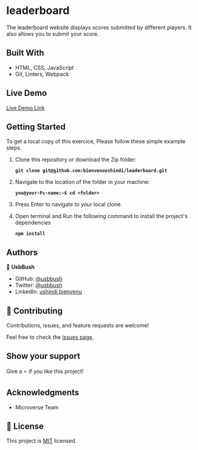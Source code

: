 # leaderboard
The leaderboard website displays scores submitted by different players. It also allows you to submit your score.

## Built With


- HTML, CSS, JavaScript
- Git, Linters, Webpack

## Live Demo 

[Live Demo Link](https://bienvenuushindi.github.io/leaderboard/)

## Getting Started
To get a local copy of this exercice, Please follow these simple example steps.

1. Clone this repository or download the Zip folder:

   **``git clone git@github.com:bienvenuushindi/leaderboard.git``**

2. Navigate to the location of the folder in your machine:

    **``you@your-Pc-name:~$ cd <folder>``**

3. Press Enter to navigate to your local clone.

4. Open terminal and Run the following command to install the project's dependencies

    **``npm install``**

## Authors

👤 **UsbBush**

- GitHub: [@usbbush](https://github.com/bienvenuushindi/)
- Twitter: [@usbbush](https://twitter.com/usbbush)
- LinkedIn: [ushindi bienvenu](https://www.linkedin.com/in/ushindi-bienvenu-894b2b141/)


## 🤝 Contributing

Contributions, issues, and feature requests are welcome!

Feel free to check the [issues page](../../issues/).

## Show your support

Give a ⭐️ if you like this project!

## Acknowledgments

- Microverse Team 


## 📝 License

This project is [MIT](./MIT.md) licensed.